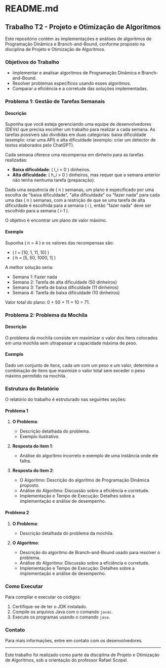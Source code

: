 # README.md

## Trabalho T2 - Projeto e Otimização de Algoritmos

Este repositório contém as implementações e análises de algoritmos de Programação Dinâmica e Branch-and-Bound, conforme proposto na disciplina de Projeto e Otimização de Algoritmos.

### Objetivos do Trabalho

- Implementar e analisar algoritmos de Programação Dinâmica e Branch-and-Bound.
- Resolver problemas específicos usando esses algoritmos.
- Comparar a eficiência e a corretude das soluções implementadas.

### Problema 1: Gestão de Tarefas Semanais

#### Descrição

Suponha que você esteja gerenciando uma equipe de desenvolvedores (DEVs) que precisa escolher um trabalho para realizar a cada semana. As tarefas possíveis são divididas em duas categorias: baixa dificuldade (exemplo: criar uma API) e alta dificuldade (exemplo: criar um detector de textos elaborados pelo ChatGPT).

Cada semana oferece uma recompensa em dinheiro para as tarefas realizadas:
- **Baixa dificuldade**: \( l_i > 0 \) dinheiros.
- **Alta dificuldade**: \( h_i > 0 \) dinheiros, mas requer que a semana anterior não tenha nenhuma tarefa (preparação).

Dada uma sequência de \( n \) semanas, um plano é especificado por uma escolha de "baixa dificuldade", "alta dificuldade" ou "fazer nada" para cada uma das \( n \) semanas, com a restrição de que se uma tarefa de alta dificuldade é escolhida para a semana \( i \), então "fazer nada" deve ser escolhido para a semana \( i-1 \).

O objetivo é encontrar um plano de valor máximo.

#### Exemplo

Suponha \( n = 4 \) e os valores das recompensas são:
- \( l = [10, 1, 11, 10] \)
- \( h = [5, 50, 1000, 1] \)

A melhor solução seria:
- Semana 1: Fazer nada
- Semana 2: Tarefa de alta dificuldade (50 dinheiros)
- Semana 3: Tarefa de baixa dificuldade (11 dinheiros)
- Semana 4: Tarefa de baixa dificuldade (10 dinheiros)

Valor total do plano: 0 + 50 + 11 + 10 = 71.

### Problema 2: Problema da Mochila

#### Descrição

O problema da mochila consiste em maximizar o valor dos itens colocados em uma mochila sem ultrapassar a capacidade máxima de peso.

#### Exemplo

Dado um conjunto de itens, cada um com um peso e um valor, determine a combinação de itens que maximize o valor total sem exceder o peso máximo permitido na mochila.

### Estrutura do Relatório

O relatório do trabalho é estruturado nas seguintes seções:

#### Problema 1

1. **O Problema**:
   - Descrição detalhada do problema.
   - Exemplo ilustrativo.

2. **Resposta do item 1**:
   - Análise do algoritmo incorreto e exemplo de uma instância onde ele falha.

3. **Resposta do item 2**:
   - O Algoritmo: Descrição do algoritmo de Programação Dinâmica proposto.
   - Análise do Algoritmo: Discussão sobre a eficiência e corretude.
   - Implementação e Tempo de Execução: Detalhes sobre a implementação e análise de desempenho.

#### Problema 2

1. **O Problema**:
   - Descrição detalhada do problema da mochila.

2. **O Algoritmo**:
   - Descrição do algoritmo de Branch-and-Bound usado para resolver o problema.
   - Análise do Algoritmo: Discussão sobre a eficiência e corretude.
   - Implementação e Tempo de Execução: Detalhes sobre a implementação e análise de desempenho.

### Como Executar

Para compilar e executar os códigos:

1. Certifique-se de ter o JDK instalado.
2. Compile os arquivos Java com o comando `javac`.
3. Execute os programas usando o comando `java`.

### Contato

Para mais informações, entre em contato com os desenvolvedores.

---

Este trabalho foi realizado como parte da disciplina de Projeto e Otimização de Algoritmos, sob a orientação do professor Rafael Scopel.
